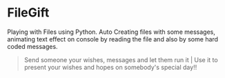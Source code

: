 # FileGift
Playing with Files using Python. 
Auto Creating files with some messages, animating text effect on console by reading the file and also by some hard coded messages.
> Send someone your wishes, messages and let them run it | Use it to present your wishes and hopes on somebody's special day!!
